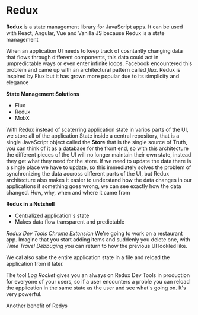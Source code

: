 # Redux

**Redux** is a state management library for JavaScript apps. It can be used with React, Angular, Vue and Vanilla JS because Redux is a state management

When an application UI needs to keep track of cosntantly changing data that flows through different components, this data could act in umpredictable ways or even enter infinite loops. Facebook encountered this problem and 
came up with an architectural pattern called *flux*. Redux is inspired by Flux but it has grown more popular due to its simplicity and elegance

**State Management Solutions**
- Flux
- Redux
- MobX

With Redux instead of scaterring application state in varios parts of the UI, we store all of the application State inside a central repository, that is a single JavaScript object called the **Store** that is the single source of Truth, you can think of it as a database for the front end, so with this architecture the different pieces of the UI will no longer maintain their own state, instead they get what they need for the store. If we need to update the data there is a single place we have to update, so this immediately solves the problem of synchronizing the data accross different parts of the UI, but Redux architecture also makes it easier to understand how the data changes in our applications if something goes wrong, we can see exactly how the data changed. How, why, when and where it came from

**Redux in a Nutshell** 
* Centralized application's state
* Makes data flow transparent and predictable

*Redux Dev Tools Chrome Extension*
We're going to work on a restaurant app. Imagine that you start adding items and suddenly you delete one, with *Time Travel Debbuging* you can return to how the previous UI lookled like.

We cal also sabe the entire application state in a file and reload the application from it later.

The tool *Log Rocket* gives you an always on Redux Dev Tools in production for everyone of your users, so if a user encounters a proble you can reload the application in the same state as the user and see what's going on. It's very powerful.

Another benefit of Redys